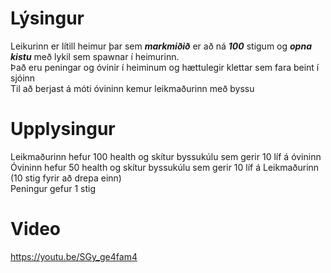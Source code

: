 # Lýsingur
Leikurinn er lítill heimur þar sem ___markmiðið___ er að ná ___100___ stigum og ___opna kistu___ með lykil sem spawnar í heimurinn.<br>
Það eru peningar og óvinir í heiminum og hættulegir klettar sem fara beint í sjóinn<br>
Til að berjast á móti óvininn kemur leikmaðurinn með byssu<br>

# Upplysingur
Leikmaðurinn hefur 100 health og skítur byssukúlu sem gerir 10 líf á óvininn<br>
Óvininn hefur 50 health og skítur byssukúlu sem gerir 10 líf á Leikmaðurinn (10 stig fyrir að drepa einn)<br>
Peningur gefur 1 stig<br>

# Video
https://youtu.be/SGy_ge4fam4
